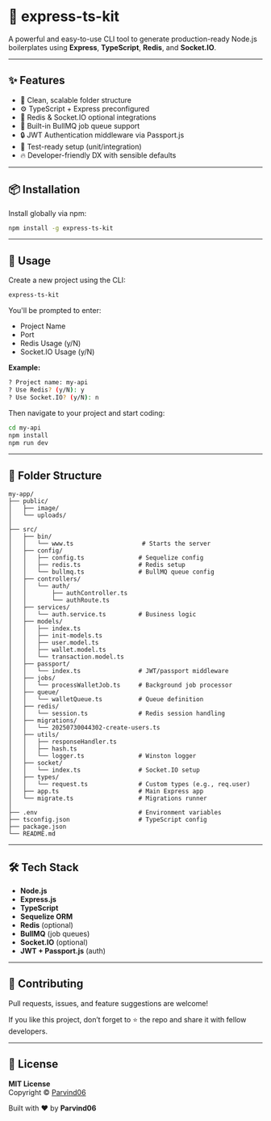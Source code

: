# 🚀 express-ts-kit

A powerful and easy-to-use CLI tool to generate production-ready Node.js boilerplates using **Express**, **TypeScript**, **Redis**, and **Socket.IO**.

---

## ✨ Features

- 📁 Clean, scalable folder structure
- ⚙️ TypeScript + Express preconfigured
- 🔌 Redis & Socket.IO optional integrations
- 🧱 Built-in BullMQ job queue support
- 🔒 JWT Authentication middleware via Passport.js
- 🧪 Test-ready setup (unit/integration)
- 🔥 Developer-friendly DX with sensible defaults

---

## 📦 Installation

Install globally via npm:

```bash
npm install -g express-ts-kit
```

---

## 🚀 Usage

Create a new project using the CLI:

```bash
express-ts-kit
```

You'll be prompted to enter:

- Project Name  
- Port  
- Redis Usage (y/N)  
- Socket.IO Usage (y/N)  

**Example:**

```bash
? Project name: my-api
? Use Redis? (y/N): y
? Use Socket.IO? (y/N): n
```

Then navigate to your project and start coding:

```bash
cd my-api
npm install
npm run dev
```

---

## 📂 Folder Structure

```
my-app/
├── public/
│   ├── image/
│   └── uploads/
│
├── src/
│   ├── bin/
│   │   └── www.ts                   # Starts the server
│   ├── config/
│   │   ├── config.ts               # Sequelize config
│   │   ├── redis.ts                # Redis setup
│   │   └── bullmq.ts               # BullMQ queue config
│   ├── controllers/
│   │   └── auth/
│   │       ├── authController.ts
│   │       └── authRoute.ts
│   ├── services/
│   │   └── auth.service.ts         # Business logic
│   ├── models/
│   │   ├── index.ts
│   │   ├── init-models.ts
│   │   ├── user.model.ts
│   │   ├── wallet.model.ts
│   │   └── transaction.model.ts
│   ├── passport/
│   │   └── index.ts                # JWT/passport middleware
│   ├── jobs/
│   │   └── processWalletJob.ts     # Background job processor
│   ├── queue/
│   │   └── walletQueue.ts          # Queue definition
│   ├── redis/
│   │   └── session.ts              # Redis session handling
│   ├── migrations/
│   │   └── 20250730044302-create-users.ts
│   ├── utils/
│   │   ├── responseHandler.ts
│   │   ├── hash.ts
│   │   └── logger.ts               # Winston logger
│   ├── socket/
│   │   └── index.ts                # Socket.IO setup
│   ├── types/
│   │   └── request.ts              # Custom types (e.g., req.user)
│   ├── app.ts                      # Main Express app
│   └── migrate.ts                  # Migrations runner
│
├── .env                            # Environment variables
├── tsconfig.json                   # TypeScript config
├── package.json
└── README.md
```

---

## 🛠 Tech Stack

- **Node.js**
- **Express.js**
- **TypeScript**
- **Sequelize ORM**
- **Redis** (optional)
- **BullMQ** (job queues)
- **Socket.IO** (optional)
- **JWT + Passport.js** (auth)

---

## 🤝 Contributing

Pull requests, issues, and feature suggestions are welcome!

If you like this project, don’t forget to ⭐ the repo and share it with fellow developers.

---

## 📜 License

**MIT License**  
Copyright © [Parvind06](mailto:parvindpaswan06@gmail.com)

Built with ❤️ by **Parvind06**
